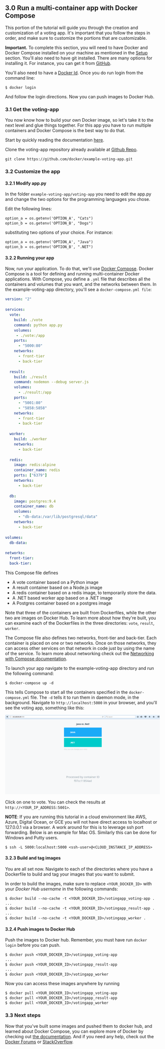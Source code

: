 ## 3.0 Run a multi-container app with Docker Compose
This portion of the tutorial will guide you through the creation and customization of a voting app. It's important that you follow the steps in order, and make sure to customize the portions that are customizable.

**Important.**
To complete this section, you will need to have Docker and Docker Compose installed on your machine as mentioned in the [Setup](./setup.md) section. You'll also need to have git installed. There are many options for installing it. For instance, you can get it from [GitHub](https://help.github.com/articles/set-up-git/).

You'll also need to have a [Docker Id](https://hub.docker.com/register/). Once you do run login from the command line:

```
$ docker login
```

And follow the login directions. Now you can push images to Docker Hub.


### 3.1 Get the voting-app
You now know how to build your own Docker image, so let's take it to the next level and glue things together. For this app you have to run multiple containers and Docker Compose is the best way to do that.

Start by quickly reading the documentation [here](https://docs.docker.com/compose/overview/).

Clone the voting-app repository already available at [Github Repo](https://github.com/docker/example-voting-app.git).

```
git clone https://github.com/docker/example-voting-app.git
```

### 3.2 Customize the app

#### 3.2.1 Modify app.py

In the folder ```example-voting-app/voting-app``` you need to edit the app.py and change the two options for the programming languages you chose.

Edit the following lines:

```
option_a = os.getenv('OPTION_A', "Cats")
option_b = os.getenv('OPTION_B', "Dogs")
```

substituting two options of your choice. For instance:

```
option_a = os.getenv('OPTION_A', "Java")
option_b = os.getenv('OPTION_B', ".NET")
```
#### 3.2.2 Running your app
Now, run your application. To do that, we'll use [Docker Compose](https://docs.docker.com/compose). Docker Compose is a tool for defining and running multi-container Docker applications. With Compose, you define a `.yml` file that describes all the containers and volumes that you want, and the networks between them. In the example-voting-app directory, you'll see a `docker-compose.yml file`:

```yml
version: "2"

services:
  vote:
    build: ./vote
    command: python app.py
    volumes:
     - ./vote:/app
    ports:
      - "5000:80"
    networks:
      - front-tier
      - back-tier

  result:
    build: ./result
    command: nodemon --debug server.js
    volumes:
      - ./result:/app
    ports:
      - "5001:80"
      - "5858:5858"
    networks:
      - front-tier
      - back-tier

  worker:
    build: ./worker
    networks:
      - back-tier

  redis:
    image: redis:alpine
    container_name: redis
    ports: ["6379"]
    networks:
      - back-tier

  db:
    image: postgres:9.4
    container_name: db
    volumes:
      - "db-data:/var/lib/postgresql/data"
    networks:
      - back-tier

volumes:
  db-data:

networks:
  front-tier:
  back-tier:
```

This Compose file defines

- A vote container based on a Python image
- A result container based on a Node.js image
- A redis container based on a redis image, to temporarily store the data.
- A .NET based worker app based on a .NET image
- A Postgres container based on a postgres image

Note that three of the containers are built from Dockerfiles, while the other two are images on Docker Hub. To learn more about how they're built, you can examine each of the Dockerfiles in the three directories: `vote`, `result`, `worker`. 

The Compose file also defines two networks, front-tier and back-tier. Each container is placed on one or two networks. Once on those networks, they can access other services on that network in code just by using the name of the service. To learn more about networking check out the [Networking with Compose documentation](https://docs.docker.com/compose/networking/).

To launch your app navigate to the example-voting-app directory and run the following command:

```
$ docker-compose up -d
```

This tells Compose to start all the containers specified in the `docker-compose.yml` file. The `-d` tells it to run them in daemon mode, in the background. Navigate to `http://localhost:5000` in your browser, and you'll see the voting app, something like this:

<img src="../images/vote.png" title="vote">

Click on one to vote. You can check the results at `http://<YOUR_IP_ADDRESS:5001>`.

**NOTE**: If you are running this tutorial in a cloud environment like AWS, Azure, Digital Ocean, or GCE you will not have direct access to localhost or 127.0.0.1 via a browser.  A work around for this is to leverage ssh port forwarding. Below is an example for Mac OS. Similarly this can be done for Windows and Putty users.

```
$ ssh -L 5000:localhost:5000 <ssh-user>@<CLOUD_INSTANCE_IP_ADDRESS>
```

#### 3.2.3 Build and tag images

You are all set now. Navigate to each of the directories where you have a Dockerfile to build and tag your images that you want to submit.

In order to build the images, make sure to replace `<YOUR_DOCKER_ID>` with your *Docker Hub username* in the following commands:

```
$ docker build --no-cache -t <YOUR_DOCKER_ID>/votingapp_voting-app .
...
$ docker build --no-cache -t <YOUR_DOCKER_ID>/votingapp_result-app .
...
$ docker build --no-cache -t <YOUR_DOCKER_ID>/votingapp_worker .
```

#### 3.2.4 Push images to Docker Hub

Push the images to Docker hub. Remember, you must have run `docker login` before you can push.

```
$ docker push <YOUR_DOCKER_ID>/votingapp_voting-app
...
$ docker push <YOUR_DOCKER_ID>/votingapp_result-app
...
$ docker push <YOUR_DOCKER_ID>/votingapp_worker
```

Now you can access these images anywhere by running

```
$ docker pull <YOUR_DOCKER_ID>/votingapp_voting-app
$ docker pull <YOUR_DOCKER_ID>/votingapp_result-app
$ docker pull <YOUR_DOCKER_ID>/votingapp_worker
```

### 3.3 Next steps
Now that you've built some images and pushed them to docker hub, and learned about Docker Compose, you can explore more of Docker by checking out [the documentation](https://docs.docker.com). And if you need any help, check out the [Docker Forums](forums.docker.com) or [StackOverflow](https://stackoverflow.com/tags/docker/).
